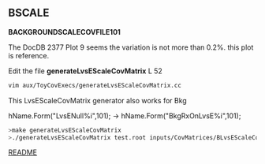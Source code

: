 ## BSCALE

**BACKGROUNDSCALECOVFILE101**

The DocDB 2377
Plot 9 seems the variation is  not more than 0.2%. this plot is reference.

Edit the file **generateLvsEScaleCovMatrix** L 52
```bash
vim aux/ToyCovExecs/generateLvsEScaleCovMatrix.cc
```
This LvsEScaleCovMatrix generator also works for Bkg

hName.Form("LvsENull%i",101); -> hName.Form("BkgRxOnLvsE%i",101);

```bash
>make generateLvsEScaleCovMatrix
>./generateLvsEScaleCovMatrix test.root inputs/CovMatrices/BLvsEScaleCovMatrix.root 0.002 1000
```
[README](../Readme.md)
